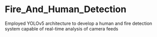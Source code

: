 # Fire_And_Human_Detection
Employed YOLOv5 architecture to develop a human and fire detection system capable of real-time analysis of camera feeds
